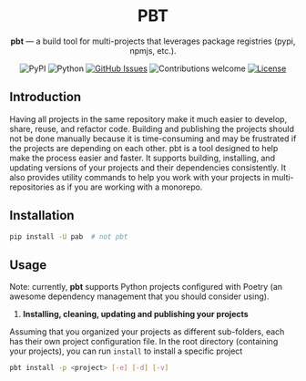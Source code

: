 <h1 align="center">PBT</h1>

<div align="center">
<b>pbt</b> — a build tool for multi-projects that leverages package registries (pypi, npmjs, etc.).
    
![PyPI](https://img.shields.io/pypi/v/pbt)
![Python](https://img.shields.io/badge/python-v3.7+-blue.svg)
[![GitHub Issues](https://img.shields.io/github/issues/binh-vu/pbt.svg)](https://github.com/binh-vu/pbt/issues)
![Contributions welcome](https://img.shields.io/badge/contributions-welcome-orange.svg)
[![License](https://img.shields.io/badge/license-MIT-blue.svg)](https://opensource.org/licenses/MIT)

</div>

## Introduction

Having all projects in the same repository make it much easier to develop, share, reuse, and refactor code. Building and publishing the projects should not be done manually because it is time-consuming and may be frustrated if the projects are depending on each other. pbt is a tool designed to help make the process easier and faster. It supports building, installing, and updating versions of your projects and their dependencies consistently. It also provides utility commands to help you work with your projects in multi-repositories as if you are working with a monorepo.

## Installation

```bash
pip install -U pab  # not pbt
```

## Usage

Note: currently, **pbt** supports Python projects configured with Poetry (an awesome dependency management that you should consider using).

1. **Installing, cleaning, updating and publishing your projects**

Assuming that you organized your projects as different sub-folders, each has their own project configuration file. 
In the root directory (containing your projects), you can run `install` to install a specific project

```bash
pbt install -p <project> [-e] [-d] [-v]
```
